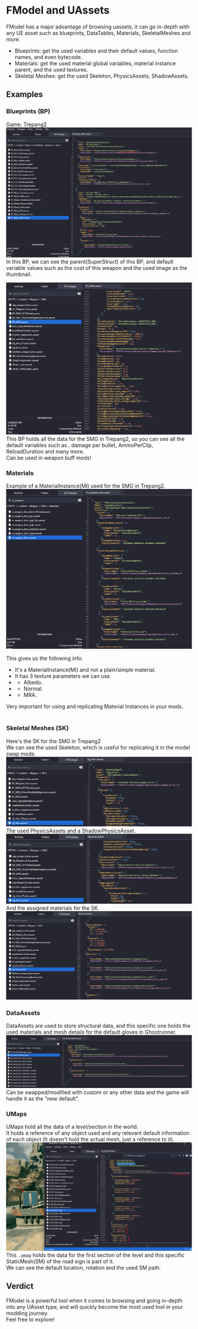 # FModel and UAssets
FModel has a major advantage of browsing uassets, it can go in-depth with any UE asset such as blueprints, DataTables, Materials, SkeletalMeshes and more.<br>

- Blueprints: get the used variables and their default values, function names, and even bytecode.
- Materials: get the used material global variables, material instance parent, and the used textures.
- Skeletal Meshes: get the used Skeleton, PhysicsAssets, ShadowAssets.


## Examples
### Blueprints (BP)
Game: Trepang2<br>
![](/Media/fmodel_bp1.png)<br>
In this BP, we can see the parent(SuperStruct) of this BP, and default variable values such as the cost of this weapon and the used image as the thumbnail.
<br>

![](/Media/fmodel_bp2.png)
This BP holds all the data for the SMG in Trepang2, so you can see all the default variables such as.. damage per bullet, AmmoPerClip, ReloadDuration and many more. <br>
Can be used in weapon buff mods!


### Materials
Example of a MaterialInstance(MI) used for the SMG in Trepang2.<br>
![](/Media/fmodel_mat1.png) <br>

This gives us the following info:
- It's a MaterialInstance(MI) and not a plain/simple material.
- It has 3 texture parameters we can use.
- - Albedo.
- - Normal.
- - MRA.


Very important for using and replicating Material Instances in your mods.
<br><br>


### Skeletal Meshes (SK)
Here's the SK for the SMG in Trepang2 <br>
We can see the used Skeleton, which is useful for replicating it in the model swap mods. <br>
![](/Media/fmodel_sk1.png) <br>
The used PhysicsAssets and a ShadowPhysicsAsset. <br>
![](/Media/fmodel_sk2.png) <br>
And the assigned materials for the SK.
![](/Media/fmodel_sk3.png)



### DataAssets
DataAssets are used to store structural data, and this specific one holds the used materials and mesh details for the default gloves in Ghostrunner.
![](/Media/fmodel_da1.png) <br>
Can be swapped/modified with custom or any other data and the game will handle it as the "new default".

### UMaps
UMaps hold all the data of a level/section in the world.<br>
It holds a reference of any object used and any relevant default information of each object (It doesn't hold the actual mesh, just a reference to it).
![](/Media/fmodel_umap1.png) <br>
This `.umap` holds the data for the first section of the level and this specific StaticMesh(SM) of the road sign is part of it.<br>
We can see the default location, rotation and the used SM path.


## Verdict
FModel is a powerful tool when it comes to browsing and going in-depth into any UAsset type, and will quickly become the most used tool in your modding journey.<br>
Feel free to explore!
